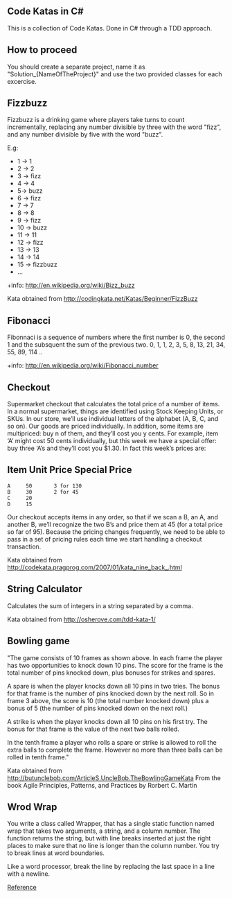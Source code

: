 Code Katas in C#
------------------

This is a collection of Code Katas. Done in C# through a TDD approach.

How to proceed
---------
You should create a separate project, name it as "Solution_{NameOfTheProject}" and use the two provided classes for each excercise.

Fizzbuzz
---------

Fizzbuzz is a drinking game where players take turns to count incrementally, replacing any number divisible by three with the word "fizz", and any number divisible by five with the word "buzz".

E.g: 

* 1 -> 1
* 2 -> 2
* 3 -> fizz
* 4 -> 4
* 5-> buzz 
* 6 -> fizz
* 7 -> 7
* 8 -> 8
* 9 -> fizz
* 10 -> buzz
* 11 -> 11
* 12 -> fizz
* 13 -> 13
* 14 -> 14
* 15 -> fizzbuzz
* ...

+info: http://en.wikipedia.org/wiki/Bizz_buzz

Kata obtained from http://codingkata.net/Katas/Beginner/FizzBuzz


Fibonacci
----------
Fibonnaci is a sequence of numbers where the first number is 0, the second 1 and the subsquent the sum of the previous two.
0, 1, 1, 2, 3, 5, 8, 13, 21, 34, 55, 89, 114 ..

+info: http://en.wikipedia.org/wiki/Fibonacci_number

Checkout
---------
Supermarket checkout that calculates the total price of a number of items. 
In a normal supermarket, things are identified using Stock Keeping Units, or SKUs. In our store, we’ll use individual letters of the alphabet (A, B, C, and so on). Our goods are priced individually. In addition, some items are multipriced: buy n of them, and they’ll cost you y cents. For example, item ‘A’ might cost 50 cents individually, but this week we have a special offer: buy three ‘A’s and they’ll cost you $1.30. In fact this week’s prices are:

  Item	Unit  Price	 Special Price            
  --------------------------
    A     50       3 for 130
    B     30       2 for 45
    C     20
    D     15
Our checkout accepts items in any order, so that if we scan a B, an A, and another B, we’ll recognize the two B’s and price them at 45 (for a total price so far of 95). Because the pricing changes frequently, we need to be able to pass in a set of pricing rules each time we start handling a checkout transaction.

Kata obtained from http://codekata.pragprog.com/2007/01/kata_nine_back_.html

String Calculator
------------------
Calculates the sum of integers in a string separated by a comma.

Kata obtained from http://osherove.com/tdd-kata-1/

Bowling game
------------
"The game consists of 10 frames as shown above.  In each frame the player has
two opportunities to knock down 10 pins.  The score for the frame is the total
number of pins knocked down, plus bonuses for strikes and spares.

A spare is when the player knocks down all 10 pins in two tries.  The bonus for
that frame is the number of pins knocked down by the next roll.  So in frame 3
above, the score is 10 (the total number knocked down) plus a bonus of 5 (the
number of pins knocked down on the next roll.)

A strike is when the player knocks down all 10 pins on his first try.  The bonus
for that frame is the value of the next two balls rolled.

In the tenth frame a player who rolls a spare or strike is allowed to roll the extra
balls to complete the frame.  However no more than three balls can be rolled in
tenth frame."

Kata obtained from http://butunclebob.com/ArticleS.UncleBob.TheBowlingGameKata
From the book Agile Principles, Patterns, and Practices by Rorbert C. Martin

Wrod Wrap
----------
You write a class called Wrapper, that has a single static function named wrap that takes two arguments, a string, and a column number. The function returns the string, but with line breaks inserted at just the right places to make sure that no line is longer than the column number. You try to break lines at word boundaries.

Like a word processor, break the line by replacing the last space in a line with a newline.

[Reference](http://codingdojo.org/cgi-bin/index.pl?KataWordWrap)
